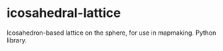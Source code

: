 # icosahedral-lattice
Icosahedron-based lattice on the sphere, for use in mapmaking. Python library.
